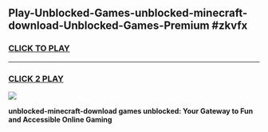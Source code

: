 
## Play-Unblocked-Games-unblocked-minecraft-download-Unblocked-Games-Premium #zkvfx
<h3>
<a href="https://premium.freeplayer.one?title=unblocked-minecraft-download&ref=12M">CLICK TO PLAY</a></h3>
<hr>

<h3>
<a href="https://premium.freeplayer.one?title=unblocked-minecraft-download&ref=12M">CLICK 2 PLAY</a>
  
</h3>

<a href="https://premium.freeplayer.one?title=unblocked-minecraft-download&ref=12M"><img src="https://clearcache.store/games.png"></a>


**unblocked-minecraft-download games unblocked: Your Gateway to Fun and Accessible Online Gaming**
